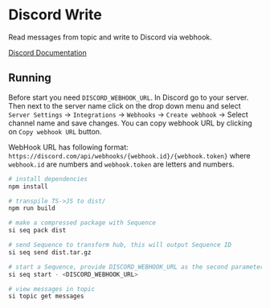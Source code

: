 # Discord Write

Read messages from topic and write to Discord via webhook.

[Discord Documentation](https://discord.com/developers/docs/resources/webhook)

## Running

Before start you need `DISCORD_WEBHOOK_URL`. In Discord go to your server. Then next to the server name click on the drop down menu and select `Server Settings` -> `Integrations` -> `Webhooks` -> `Create webhook` -> Select channel name and save changes. You can copy webhook URL by clicking on `Copy webhook URL` button.

WebHook URL has following format: `https://discord.com/api/webhooks/{webhook.id}/{webhook.token}` where `webhook.id` are numbers and `webhook.token` are letters and numbers.

```bash
# install dependencies
npm install

# transpile TS->JS to dist/
npm run build

# make a compressed package with Sequence
si seq pack dist

# send Sequence to transform hub, this will output Sequence ID
si seq send dist.tar.gz

# start a Sequence, provide DISCORD_WEBHOOK_URL as the second parameter
si seq start - <DISCORD_WEBHOOK_URL>

# view messages in topic
si topic get messages
```

